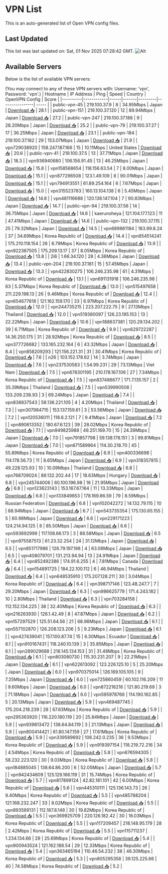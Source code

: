 # VPN List

This is an auto-generated list of Open VPN config files.

## Last Updated

This list was last updated on: Sat, 01 Nov 2025 07:28:42 GMT.
![Alt](https://repobeats.axiom.co/api/embed/186b98318ef1479477931607c1ad7d823f12451f.svg "Repobeats analytics image")

## Available Servers

Below is the list of available VPN servers:

(You may connect to any of these VPN servers with: Username: 'vpn', Password: 'vpn'.)
| Hostname | IP Address | Ping | Speed | Country | OpenVPN Config | Score |
|----------|------------|------|-------|---------|----------------| ----- |
| public-vpn-45 | 219.100.37.9 | 8 | 34.95Mbps | Japan | [Download 📥](./configs/server_0_JP.ovpn) | 28.1 |
| public-vpn-151 | 219.100.37.120 | 12 | 89.94Mbps | Japan | [Download 📥](./configs/server_1_JP.ovpn) | 27.2 |
| public-vpn-247 | 219.100.37.188 | 9 | 28.20Mbps | Japan | [Download 📥](./configs/server_2_JP.ovpn) | 25.2 |
| public-vpn-79 | 219.100.37.27 | 17 | 36.25Mbps | Japan | [Download 📥](./configs/server_3_JP.ovpn) | 23.1 |
| public-vpn-184 | 219.100.37.162 | 29 | 153.07Mbps | Japan | [Download 📥](./configs/server_4_JP.ovpn) | 21.9 |
| vpn729038920 | 158.247.187.166 | 15 | 10.11Mbps | United States | [Download 📥](./configs/server_5_US.ovpn) | 20.6 |
| public-vpn-41 | 219.100.37.5 | 13 | 37.71Mbps | Japan | [Download 📥](./configs/server_6_JP.ovpn) | 18.3 |
| vpn936940680 | 106.156.91.45 | 13 | 46.25Mbps | Japan | [Download 📥](./configs/server_7_JP.ovpn) | 15.8 |
| vpn158568654 | 118.156.63.54 | 7 | 8.00Mbps | Japan | [Download 📥](./configs/server_8_JP.ovpn) | 15.1 |
| vpn877296508 | 123.1.49.109 | 8 | 90.01Mbps | Japan | [Download 📥](./configs/server_9_JP.ovpn) | 15.1 |
| vpn794913551 | 61.89.254.164 | 6 | 7.67Mbps | Japan | [Download 📥](./configs/server_10_JP.ovpn) | 15.0 |
| vpn315523783 | 160.13.104.138 | 6 | 5.45Mbps | Japan | [Download 📥](./configs/server_11_JP.ovpn) | 14.8 |
| vpn481116688 | 120.138.147.104 | 7 | 90.83Mbps | Japan | [Download 📥](./configs/server_12_JP.ovpn) | 14.7 |
| public-vpn-94 | 219.100.37.56 | 14 | 36.75Mbps | Japan | [Download 📥](./configs/server_13_JP.ovpn) | 14.6 |
| kaerunoheya | 121.104.177.123 | 11 | 47.41Mbps | Japan | [Download 📥](./configs/server_14_JP.ovpn) | 14.6 |
| public-vpn-132 | 219.100.37.115 | 25 | 79.32Mbps | Japan | [Download 📥](./configs/server_15_JP.ovpn) | 14.5 |
| vpn689861184 | 183.99.8.24 | 37 | 34.69Mbps | Korea Republic of | [Download 📥](./configs/server_16_KR.ovpn) | 14.4 |
| vpn854514241 | 175.210.118.154 | 28 | 6.79Mbps | Korea Republic of | [Download 📥](./configs/server_17_KR.ovpn) | 13.9 |
| vpn922387505 | 175.209.13.17 | 37 | 8.05Mbps | Korea Republic of | [Download 📥](./configs/server_18_KR.ovpn) | 13.8 |
| 2i6 | 1.66.34.120 | 28 | 4.36Mbps | Japan | [Download 📥](./configs/server_19_JP.ovpn) | 13.4 |
| public-vpn-204 | 219.100.37.181 | 15 | 57.45Mbps | Japan | [Download 📥](./configs/server_20_JP.ovpn) | 13.3 |
| vpn422830275 | 106.246.235.98 | 61 | 4.31Mbps | Korea Republic of | [Download 📥](./configs/server_21_KR.ovpn) | 13.1 |
| vpn691131918 | 106.246.235.98 | 63 | 5.37Mbps | Korea Republic of | [Download 📥](./configs/server_22_KR.ovpn) | 13.0 |
| vpn515497658 | 211.229.198.13 | 26 | 9.46Mbps | Korea Republic of | [Download 📥](./configs/server_23_KR.ovpn) | 12.4 |
| vpn654677818 | 121.162.159.170 | 33 | 6.97Mbps | Korea Republic of | [Download 📥](./configs/server_24_KR.ovpn) | 12.0 |
| vpn244735215 | 223.207.222.75 | 9 | 27.13Mbps | Thailand | [Download 📥](./configs/server_25_TH.ovpn) | 12.0 |
| vpn519380097 | 126.23.195.153 | 13 | 22.22Mbps | Japan | [Download 📥](./configs/server_26_JP.ovpn) | 10.6 |
| vpn188637381 | 120.29.134.202 | 39 | 6.71Mbps | Korea Republic of | [Download 📥](./configs/server_27_KR.ovpn) | 9.9 |
| vpn629722287 | 14.36.250.175 | 31 | 28.92Mbps | Korea Republic of | [Download 📥](./configs/server_28_KR.ovpn) | 8.5 |
| vpn377726682 | 133.165.232.164 | 6 | 43.32Mbps | Japan | [Download 📥](./configs/server_29_JP.ovpn) | 8.4 |
| vpn858209293 | 121.156.221.31 | 31 | 30.41Mbps | Korea Republic of | [Download 📥](./configs/server_30_KR.ovpn) | 7.6 |
| n26 | 103.152.178.62 | 14 | 3.74Mbps | Japan | [Download 📥](./configs/server_31_JP.ovpn) | 7.6 |
| vpn237530583 | 1.54.99.231 | 29 | 73.13Mbps | Viet Nam | [Download 📥](./configs/server_32_VN.ovpn) | 7.5 |
| vpn676301195 | 210.178.167.106 | 27 | 7.34Mbps | Korea Republic of | [Download 📥](./configs/server_33_KR.ovpn) | 7.5 |
| vpn837486677 | 171.7.135.157 | 2 | 35.39Mbps | Thailand | [Download 📥](./configs/server_34_TH.ovpn) | 7.5 |
| vpn539990508 | 133.209.238.93 | 3 | 69.24Mbps | Japan | [Download 📥](./configs/server_35_JP.ovpn) | 7.4 |
| vpn838837543 | 58.136.221.105 | 4 | 4.20Mbps | Thailand | [Download 📥](./configs/server_36_TH.ovpn) | 7.3 |
| vpn307984715 | 153.137.159.61 | 3 | 53.56Mbps | Japan | [Download 📥](./configs/server_37_JP.ovpn) | 7.2 |
| vpn120536011 | 118.6.2.121 | 7 | 9.41Mbps | Japan | [Download 📥](./configs/server_38_JP.ovpn) | 7.2 |
| vpn890613352 | 180.67.6.123 | 39 | 28.02Mbps | Korea Republic of | [Download 📥](./configs/server_39_KR.ovpn) | 7.1 |
| vpn949825988 | 49.251.169.70 | 15 | 24.39Mbps | Japan | [Download 📥](./configs/server_40_JP.ovpn) | 7.0 |
| vpn791857798 | 59.138.178.151 | 3 | 99.81Mbps | Japan | [Download 📥](./configs/server_41_JP.ovpn) | 7.0 |
| vpn671589964 | 114.30.218.70 | 45 | 55.89Mbps | Korea Republic of | [Download 📥](./configs/server_42_KR.ovpn) | 6.9 |
| vpn400336698 | 114.178.56.73 | 11 | 8.65Mbps | Japan | [Download 📥](./configs/server_43_JP.ovpn) | 6.9 |
| vpn318357815 | 49.228.125.93 | 10 | 10.09Mbps | Thailand | [Download 📥](./configs/server_44_TH.ovpn) | 6.8 |
| vpn768709024 | 89.132.202.44 | 17 | 18.63Mbps | Hungary | [Download 📥](./configs/server_45_HU.ovpn) | 6.8 |
| vpn245744006 | 60.100.196.98 | 16 | 21.95Mbps | Japan | [Download 📥](./configs/server_46_JP.ovpn) | 6.8 |
| vpn123623143 | 153.167.67.164 | 11 | 13.33Mbps | Japan | [Download 📥](./configs/server_47_JP.ovpn) | 6.8 |
| vpn133849853 | 178.169.86.59 | 79 | 8.59Mbps | Russian Federation | [Download 📥](./configs/server_48_RU.ovpn) | 6.8 |
| vpn102042272 | 14.132.79.115 | 10 | 88.94Mbps | Japan | [Download 📥](./configs/server_49_JP.ovpn) | 6.7 |
| vpn543735354 | 175.130.65.155 | 5 | 60.98Mbps | Japan | [Download 📥](./configs/server_50_JP.ovpn) | 6.6 |
| vpn229171223 | 124.214.94.125 | 8 | 85.50Mbps | Japan | [Download 📥](./configs/server_51_JP.ovpn) | 6.6 |
| vpn593692999 | 117.108.66.173 | 3 | 88.58Mbps | Japan | [Download 📥](./configs/server_52_JP.ovpn) | 6.5 |
| vpn975587513 | 61.23.32.254 | 24 | 31.12Mbps | Japan | [Download 📥](./configs/server_53_JP.ovpn) | 6.5 |
| vpn851717986 | 126.79.197.198 | 4 | 63.08Mbps | Japan | [Download 📥](./configs/server_54_JP.ovpn) | 6.5 |
| vpn408079701 | 131.213.94.94 | 13 | 24.91Mbps | Japan | [Download 📥](./configs/server_55_JP.ovpn) | 6.4 |
| vpn852492386 | 174.91.6.255 | 4 | 7.81Mbps | Canada | [Download 📥](./configs/server_56_CA.ovpn) | 6.4 |
| vpn154891725 | 184.22.100.112 | 6 | 46.94Mbps | Thailand | [Download 📥](./configs/server_57_TH.ovpn) | 6.4 |
| vpn648535910 | 175.207.128.211 | 30 | 3.04Mbps | Korea Republic of | [Download 📥](./configs/server_58_KR.ovpn) | 6.4 |
| vpn398717146 | 123.48.247.7 | 7 | 29.20Mbps | Japan | [Download 📥](./configs/server_59_JP.ovpn) | 6.3 |
| vpn986625779 | 171.4.243.182 | 10 | 2.80Mbps | Thailand | [Download 📥](./configs/server_60_TH.ovpn) | 6.3 |
| vpn703284158 | 112.152.134.225 | 38 | 32.40Mbps | Korea Republic of | [Download 📥](./configs/server_61_KR.ovpn) | 6.3 |
| vpn216263930 | 126.1.42.49 | 8 | 47.87Mbps | Japan | [Download 📥](./configs/server_62_JP.ovpn) | 6.2 |
| vpn157297529 | 125.51.64.56 | 21 | 68.96Mbps | Japan | [Download 📥](./configs/server_63_JP.ovpn) | 6.1 |
| vpn557102870 | 126.208.123.206 | 5 | 9.23Mbps | Japan | [Download 📥](./configs/server_64_JP.ovpn) | 6.1 |
| vpn427439041 | 157.100.87.74 | 15 | 6.30Mbps | Ecuador | [Download 📥](./configs/server_65_EC.ovpn) | 6.1 |
| vpn910167431 | 118.240.10.139 | 3 | 35.85Mbps | Japan | [Download 📥](./configs/server_66_JP.ovpn) | 6.1 |
| vpn289029688 | 218.145.134.153 | 31 | 31.48Mbps | Korea Republic of | [Download 📥](./configs/server_67_KR.ovpn) | 6.1 |
| vpn803080730 | 115.30.231.207 | 9 | 22.21Mbps | Japan | [Download 📥](./configs/server_68_JP.ovpn) | 6.1 |
| vpn622613092 | 123.226.125.10 | 5 | 25.20Mbps | Japan | [Download 📥](./configs/server_69_JP.ovpn) | 6.0 |
| vpn970375014 | 126.169.105.105 | 9 | 7.25Mbps | Japan | [Download 📥](./configs/server_70_JP.ovpn) | 6.0 |
| vpn725860459 | 60.102.116.209 | 11 | 9.60Mbps | Japan | [Download 📥](./configs/server_71_JP.ovpn) | 6.0 |
| vpn872216216 | 121.80.219.69 | 3 | 71.18Mbps | Japan | [Download 📥](./configs/server_72_JP.ovpn) | 6.0 |
| vpn595978766 | 114.190.162.85 | 5 | 20.13Mbps | Japan | [Download 📥](./configs/server_73_JP.ovpn) | 5.9 |
| vpn469487745 | 175.204.218.239 | 28 | 67.63Mbps | Korea Republic of | [Download 📥](./configs/server_74_KR.ovpn) | 5.9 |
| vpn295363920 | 116.220.180.119 | 20 | 25.84Mbps | Japan | [Download 📥](./configs/server_75_JP.ovpn) | 5.9 |
| vpn939813472 | 138.64.84.119 | 3 | 21.13Mbps | Japan | [Download 📥](./configs/server_76_JP.ovpn) | 5.9 |
| vpn800414421 | 61.80.147.159 | 27 | 17.61Mbps | Korea Republic of | [Download 📥](./configs/server_77_KR.ovpn) | 5.9 |
| vpn339589692 | 106.242.0.235 | 36 | 9.53Mbps | Korea Republic of | [Download 📥](./configs/server_78_KR.ovpn) | 5.9 |
| vpn919397154 | 118.219.72.216 | 34 | 4.54Mbps | Korea Republic of | [Download 📥](./configs/server_79_KR.ovpn) | 5.8 |
| vpn676594305 | 58.232.223.120 | 30 | 9.03Mbps | Korea Republic of | [Download 📥](./configs/server_80_KR.ovpn) | 5.8 |
| vpn184885045 | 138.64.86.200 | 6 | 52.05Mbps | Japan | [Download 📥](./configs/server_81_JP.ovpn) | 5.7 |
| vpn942434609 | 125.129.166.119 | 31 | 15.74Mbps | Korea Republic of | [Download 📥](./configs/server_82_KR.ovpn) | 5.7 |
| vpn817899124 | 42.82.181.101 | 42 | 6.00Mbps | Korea Republic of | [Download 📥](./configs/server_83_KR.ovpn) | 5.6 |
| vpn445310111 | 125.136.143.73 | 26 | 9.40Mbps | Korea Republic of | [Download 📥](./configs/server_84_KR.ovpn) | 5.5 |
| vpn485788204 | 121.168.232.247 | 33 | 8.02Mbps | Korea Republic of | [Download 📥](./configs/server_85_KR.ovpn) | 5.5 |
| vpn893589131 | 112.187.8.148 | 30 | 19.82Mbps | Korea Republic of | [Download 📥](./configs/server_86_KR.ovpn) | 5.5 |
| vpn369925709 | 220.126.182.42 | 30 | 16.03Mbps | Korea Republic of | [Download 📥](./configs/server_87_KR.ovpn) | 5.5 |
| vpn117209457 | 218.148.95.179 | 28 | 2.42Mbps | Korea Republic of | [Download 📥](./configs/server_88_KR.ovpn) | 5.5 |
| vpn115711237 | 1.234.134.66 | 29 | 25.69Mbps | Korea Republic of | [Download 📥](./configs/server_89_KR.ovpn) | 5.4 |
| vpn900943524 | 121.162.188.54 | 29 | 12.33Mbps | Korea Republic of | [Download 📥](./configs/server_90_KR.ovpn) | 5.4 |
| vpn363465194 | 110.46.54.232 | 38 | 46.30Mbps | Korea Republic of | [Download 📥](./configs/server_91_KR.ovpn) | 5.3 |
| vpn805295358 | 39.125.225.66 | 40 | 74.58Mbps | Korea Republic of | [Download 📥](./configs/server_92_KR.ovpn) | 5.2 |

